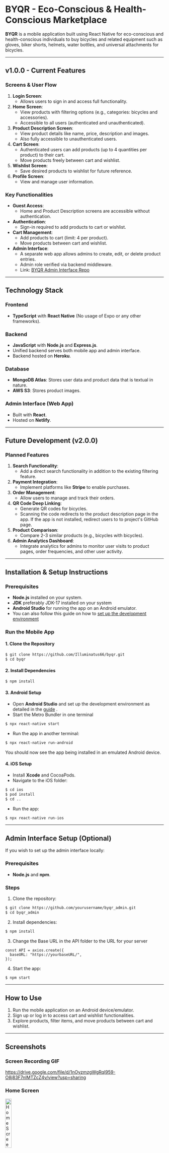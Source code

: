 # BYQR - Eco-Conscious & Health-Conscious Marketplace

**BYQR** is a mobile application built using React Native for eco-conscious and health-conscious individuals to buy bicycles and related equipment such as gloves, biker shorts, helmets, water bottles, and universal attachments for bicycles.

---

## v1.0.0 - Current Features

### Screens & User Flow
1. **Login Screen**:
   - Allows users to sign in and access full functionality.
2. **Home Screen**:
   - View products with filtering options (e.g., categories: bicycles and accessories).
   - Accessible to all users (authenticated and unauthenticated).
3. **Product Description Screen**:
   - View product details like name, price, description and images.
   - Also fully accessible to unauthenticated users.
4. **Cart Screen**:
   - Authenticated users can add products (up to 4 quantities per product) to their cart.
   - Move products freely between cart and wishlist.
5. **Wishlist Screen**:
   - Save desired products to wishlist for future reference.
6. **Profile Screen**:
   - View and manage user information.

### Key Functionalities
- **Guest Access**:
   - Home and Product Description screens are accessible without authentication.
- **Authentication**:
   - Sign-in required to add products to cart or wishlist.
- **Cart Management**:
   - Add products to cart (limit: 4 per product).
   - Move products between cart and wishlist.
- **Admin Interface**:
   - A separate web app allows admins to create, edit, or delete product entries.
   - Admin role verified via backend middleware.
   - Link: [BYQR Admin Interface Repo](https://github.com/Illuminatus66/byqr_admin.git)

---

## Technology Stack

### Frontend
- **TypeScript** with **React Native** (No usage of Expo or any other frameworks).

### Backend
- **JavaScript** with **Node.js** and **Express.js**.
- Unified backend serves both mobile app and admin interface.
- Backend hosted on **Heroku**.

### Database
- **MongoDB Atlas**: Stores user data and product data that is textual in nature.
- **AWS S3**: Stores product images.

### Admin Interface (Web App)
- Built with **React**.
- Hosted on **Netlify**.

---

## Future Development (v2.0.0)

### Planned Features
1. **Search Functionality**:
   - Add a direct search functionality in addition to the existing filtering feature.
2. **Payment Integration**:
   - Implement platforms like **Stripe** to enable purchases.
3. **Order Management**:
   - Allow users to manage and track their orders.
4. **QR Code Deep Linking**:
   - Generate QR codes for bicycles.
   - Scanning the code redirects to the product description page in the app. If the app is not installed, redirect users to to project's GitHub page.
5. **Product Comparison**:
   - Compare 2-3 similar products (e.g., bicycles with bicycles).
6. **Admin Analytics Dashboard**:
   - Integrate analytics for admins to monitor user visits to product pages, order frequencies, and other user activity.

---

## Installation & Setup Instructions

### Prerequisites
- **Node.js** installed on your system.
- **JDK** preferably JDK-17 installed on your system
- **Android Studio** for running the app on an Android emulator.
- You can also follow this guide on how to [set up the development environment](https://reactnative.dev/docs/set-up-your-environment)

### Run the Mobile App

#### 1. Clone the Repository
```bash
$ git clone https://github.com/Illuminatus66/byqr.git
$ cd byqr
```

#### 2. Install Dependencies
```bash
$ npm install
```

#### 3. Android Setup
- Open **Android Studio** and set up the development environment as detailed in the [guide](https://reactnative.dev/docs/set-up-your-environment) .
- Start the Metro Bundler in one terminal
```bash
$ npx react-native start
```
- Run the app in another terminal:
```bash
$ npx react-native run-android
```
You should now see the app being installed in an emulated Android device.

#### 4. iOS Setup
- Install **Xcode** and CocoaPods.
- Navigate to the iOS folder:
```bash
$ cd ios
$ pod install
$ cd ..
```
- Run the app:
```bash
$ npx react-native run-ios
```

---

## Admin Interface Setup (Optional)
If you wish to set up the admin interface locally:

### Prerequisites
- **Node.js** and **npm**.

### Steps
1. Clone the repository:
```bash
$ git clone https://github.com/yourusername/byqr_admin.git
$ cd byqr_admin
```
2. Install dependencies:
```bash
$ npm install
```
3. Change the Base URL in the API folder to the URL for your server
```
const API = axios.create({
  baseURL: "https://yourbaseURL/",
});
```
4. Start the app:
```bash
$ npm start
```

---

## How to Use
1. Run the mobile application on an Android device/emulator.
2. Sign up or log in to access cart and wishlist functionalities.
3. Explore products, filter items, and move products between cart and wishlist.

---

## Screenshots

### Screen Recording GIF
https://drive.google.com/file/d/1nOyzmzgWgRqI959-O8j83F7nIMTZcZ4v/view?usp=sharing

### Home Screen
<img src="./screenshot/HomeScreen.png" alt="Home Screen" width="20%" />

### Cart Screen
<img src="./screenshot/CartScreen.png" alt="Cart Screen" width="20%" />

### Product Description Screen
<img src="./screenshot/ProductDescriptionScreen.png" alt="Product Description Screen" width="20%" />

### Wishlist Screen
<img src="./screenshot/WishlistScreen.png" alt="Wishlist Screen" width="20%" />

### Profile Screen
<img src="./screenshot/ProfileScreen.png" alt="Profile Screen" width="20%" />


---

## Contributing
Contributions are welcome! If you'd like to improve the app, open an issue or submit a pull request.
Built with ❤️ for eco-conscious and health-conscious communities.
